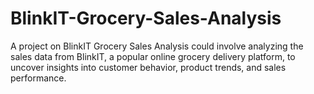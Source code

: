 # BlinkIT-Grocery-Sales-Analysis
A project on BlinkIT Grocery Sales Analysis could involve analyzing the sales data from BlinkIT, a popular online grocery delivery platform, to uncover insights into customer behavior, product trends, and sales performance.
